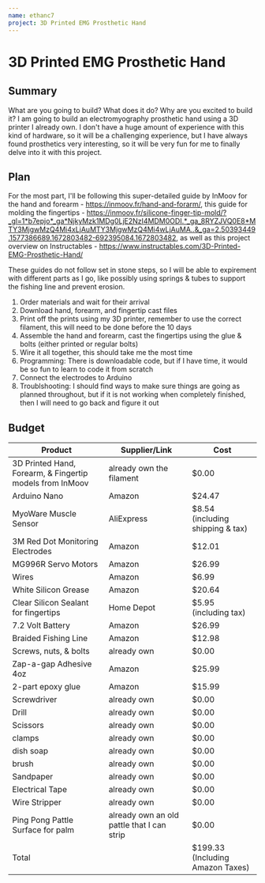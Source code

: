 ```yaml
---
name: ethanc7
project: 3D Printed EMG Prosthetic Hand
---
```


# 3D Printed EMG Prosthetic Hand

## Summary

What are you going to build? What does it do? Why are you excited to build it?
I am going to build an electromyography prosthetic hand using a 3D printer I already own. I don't have a huge amount of experience with this kind of hardware, so it will be a challenging experience, but I have always found prosthetics very interesting, so it will be very fun for me to finally delve into it with this project.

## Plan
For the most part, I'll be following this super-detailed guide by InMoov for the hand and forearm - https://inmoov.fr/hand-and-forarm/, this guide for molding the fingertips - https://inmoov.fr/silicone-finger-tip-mold/?_gl=1*b7epjo*_ga*NjkyMzk1MDg0LjE2NzI4MDM0ODI.*_ga_8RYZJVQ0E8*MTY3MjgwMzQ4Mi4xLjAuMTY3MjgwMzQ4Mi4wLjAuMA..&_ga=2.50393449.1577386689.1672803482-692395084.1672803482, as well as this project overview on Instructables - https://www.instructables.com/3D-Printed-EMG-Prosthetic-Hand/

These guides do not follow set in stone steps, so I will be able to expirement with different parts as I go, like possibly using springs & tubes to support the fishing line and prevent erosion.

1. Order materials and wait for their arrival
2. Download hand, forearm, and fingertip cast files
3. Print off the prints using my 3D printer, remember to use the correct filament, this will need to be done before the 10 days
4. Assemble the hand and forearm, cast the fingertips using the glue & bolts (either printed or regular bolts)
5. Wire it all together, this should take me the most time
6. Programming: There is downloadable code, but if I have time, it would be so fun to learn to code it from scratch
7. Connect the electrodes to Arduino
8. Troublshooting: I should find ways to make sure things are going as planned throughout, but if it is not working when completely finished, then I will need to go back and figure it out

## Budget
| Product         | Supplier/Link                         | Cost   |
| --------------- | ------------------------------------- | ------ |
| 3D Printed Hand, Forearm, & Fingertip models from InMoov   | already own the filament | $0.00  |
| Arduino Nano | Amazon  | $24.47 |
| MyoWare Muscle Sensor | AliExpress  | $8.54 (including shipping & tax) |
| 3M Red Dot Monitoring Electrodes | Amazon  | $12.01 |
| MG996R Servo Motors | Amazon  | $26.99 |
| Wires | Amazon  | $6.99 |
| White Silicon Grease |  Amazon | $20.64 |
| Clear Silicon Sealant for fingertips | Home Depot  | $5.95 (including tax) | 
| 7.2 Volt Battery | Amazon  | $26.99 |
| Braided Fishing Line | Amazon  | $12.98 |
| Screws, nuts, & bolts | already own  | $0.00 |
| Zap-a-gap Adhesive 4oz | Amazon  | $25.99 |
| 2-part epoxy glue | Amazon  | $15.99 |
| Screwdriver | already own  | $0.00 |
| Drill | already own  | $0.00 |
| Scissors | already own  | $0.00 |
| clamps |  already own | $0.00 |
| dish soap | already own  | $0.00 |
| brush | already own  | $0.00 |
| Sandpaper | already own  | $0.00 |
| Electrical Tape | already own  | $0.00 |
| Wire Stripper | already own  | $0.00 |
| Ping Pong Pattle Surface for palm | already own an old pattle that I can strip  | $0.00 |
| Total           |                                       | $199.33 (Including Amazon Taxes) |
